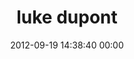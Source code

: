 ---
title: "luke dupont"
date: 2012-09-19 14:38:40 00:00
permalink: /lukedupont
twitter: "lukedupont"
likes: [584,43,1895]
id: 1336
gravatar: "http://www.gravatar.com/avatar/c15363ffeec0a0925bb9c858eee1f5f1"
---